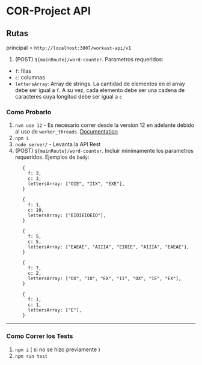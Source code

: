 # COR-Project API

## Rutas

principal = `http://localhost:3007/workast-api/v1`

1. (POST) `${mainRoute}/word-counter`. Parametros requeridos:

- `f`: filas
- `c`: columnas
- `lettersArray`: Array de strings. La cantidad de elementos en el array debe ser igual a `f`. A su vez, cada elemento debe ser una cadena de caracteres cuya longitud debe ser igual a `c`

### Como Probarlo

1. `nvm use 12` - Es necesario correr desde la version 12 en adelante debido al uso de `worker_threads`. [Documentation](https://nodejs.org/api/worker_threads.html)
1. `npm i`
1. `node server/` - Levanta la API Rest
1. (POST) `${mainRoute}/word-counter`. Incluir minimamente los parametros requeridos. Ejemplos de `body`:

```
      {
        f: 3,
        c: 3,
        lettersArray: ["OIE", "IIX", "EXE"],
      }
```

```
      {
        f: 1,
        c: 10,
        lettersArray: ["EIOIEIOEIO"],
      }
```

```
      {
        f: 5,
        c: 5,
        lettersArray: ["EAEAE", "AIIIA", "EIOIE", "AIIIA", "EAEAE"],
      }
```

```
      {
        f: 7,
        c: 2,
        lettersArray: ["OX", "IO", "EX", "II", "OX", "IE", "EX"],
      }
```

```
      {
        f: 1,
        c: 1,
        lettersArray: ["E"],
      }
```

---

### Como Correr los Tests

1. `npm i` ( si no se hizo previamente )
2. `npm run test`
